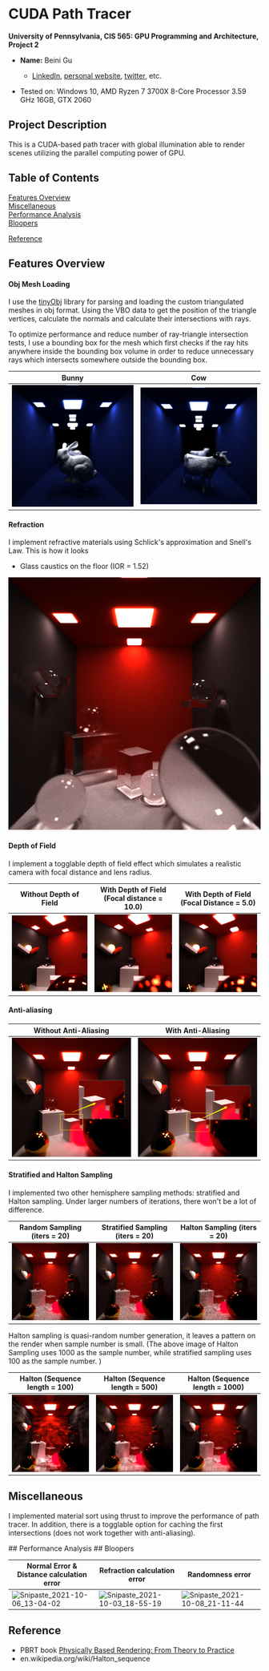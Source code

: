 CUDA Path Tracer
================

**University of Pennsylvania, CIS 565: GPU Programming and Architecture, Project 2**

* **Name:**  Beini Gu

  * [LinkedIn](https://www.linkedin.com/in/rgu/), [personal website](https://www.seas.upenn.edu/~gubeini/), [twitter](https://twitter.com/scoutydren), etc.
* Tested on: Windows 10, AMD Ryzen 7 3700X 8-Core Processor 3.59 GHz 16GB, GTX 2060

## Project Description

This is a CUDA-based path tracer with global illumination able to render scenes utilizing the parallel computing power of GPU. 

## Table of Contents

[Features Overview](#overview-features)   
[Miscellaneous](#misc)   
[Performance Analysis](#performance-analysis)   
[Bloopers](#bloopers)

[Reference](#Reference)

<a name="overview-features"/> 

## Features Overview

#### Obj Mesh Loading

I use the [tinyObj](https://github.com/tinyobjloader/tinyobjloader) library for parsing and loading the custom triangulated meshes in obj format. Using the VBO data to get the position of the triangle vertices, calculate the normals and calculate their intersections with rays. 

To optimize performance and reduce number of ray-triangle intersection tests, I use a bounding box for the mesh which first checks if the ray hits anywhere inside the bounding box volume in order to reduce unnecessary rays which intersects somewhere outside the bounding box. 


| Bunny                   | Cow                 |
| ----------------------- | ------------------- |
| ![bunny](img/bunny.png) | ![cow](img/cow.png) |

#### Refraction

I implement refractive materials using Schlick's approximation and Snell's Law. This is how it looks

* Glass caustics on the floor (IOR = 1.52)

![no_dof](img/refraction.png)

#### Depth of Field

I implement a togglable depth of field effect which simulates a realistic camera with focal distance and lens radius. 

| Without Depth of Field    | With Depth of Field (Focal distance = 10.0) | With Depth of Field (Focal Distance = 5.0) |
| ------------------------- | ------------------------------------------- | ------------------------------------------ |
| ![no_dof](img/no_dof.png) | ![dof_10](img/dof_10.png)                   | ![dof_10](img/dof_5.png)                   |

#### Anti-aliasing

| Without Anti-Aliasing                    | With Anti-Aliasing                         |
| ---------------------------------------- | ------------------------------------------ |
| ![no_dof](img/no_anti_aliasing_demo.png) | ![no_dof](img/with_anti_aliasing_demo.png) |

#### Stratified and Halton Sampling

I implemented two other hemisphere sampling methods: stratified and Halton sampling. Under larger numbers of iterations, there won't be a lot of difference. 

| Random Sampling (iters = 20) | Stratified Sampling (iters = 20) | Halton Sampling (iters = 20) |
| ---------------------------- | -------------------------------- | ---------------------------- |
| ![no_dof](img/random.png)    | ![no_dof](img/stratified.png)    | ![no_dof](img/halton.png)    |

Halton sampling is quasi-random number generation, it leaves a pattern on the render when sample number is small. (The above image of Halton Sampling uses 1000 as the sample number, while stratified sampling uses 100 as the sample number. )

| Halton (Sequence length = 100) | Halton (Sequence length = 500) | Halton (Sequence length = 1000) |
| ------------------------------ | ------------------------------ | ------------------------------- |
| ![no_dof](img/halton_100.png)  | ![no_dof](img/halton_500.png)  | ![no_dof](img/halton_1000.png)  |

<a name="misc"/> 

## Miscellaneous

I implemented material sort using thrust to improve the performance of path tracer. In addition, there is a togglable option for caching the first intersections (does not work together with anti-aliasing). 

<a name="performance-analysis"/> 
## Performance Analysis



<a name="blooper"/> 
## Bloopers

| Normal Error & Distance calculation error                    | Refraction calculation error                                 | Randomness error                                             |
| ------------------------------------------------------------ | ------------------------------------------------------------ | ------------------------------------------------------------ |
| ![Snipaste_2021-10-06_13-04-02](D:\a_gpu565\Project3-CUDA-Path-Tracer\img\Snipaste_2021-10-06_13-04-02.png) | ![Snipaste_2021-10-03_18-55-19](D:\a_gpu565\Project3-CUDA-Path-Tracer\img\Snipaste_2021-10-03_18-55-19.png) | ![Snipaste_2021-10-08_21-11-44](D:\a_gpu565\Project3-CUDA-Path-Tracer\img\Snipaste_2021-10-08_21-11-44.png) |

## Reference

* PBRT book [Physically Based Rendering: From Theory to Practice](https://www.pbr-book.org/3ed-2018/contents)
* en.wikipedia.org/wiki/Halton_sequence

